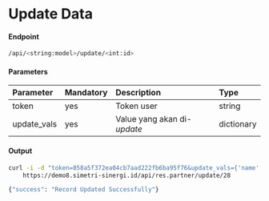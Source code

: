# Update Data
#### Endpoint
```bash
/api/<string:model>/update/<int:id>
```
#### Parameters
| Parameter   | Mandatory     | Description                                             | Type         |
| :---        | :---          | :---                                                    | :---         |
| token       | yes           | Token user                                              | string       |
| update_vals | yes           | Value yang akan di-<i>update</i>                        | dictionary   |

#### Output
````bash
curl -i -d "token=858a5f372ea04cb7aad222fb6ba95f76&update_vals={'name': 'Update Data Partner Demo #1'}" \
    https://demo8.simetri-sinergi.id/api/res.partner/update/28
`````
````bash
{"success": "Record Updated Successfully"}
````
